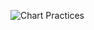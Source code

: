 ![Chart Practices](https://github.com/user-attachments/assets/868997c0-7743-4bb9-ad80-ade51fdfc25e)
